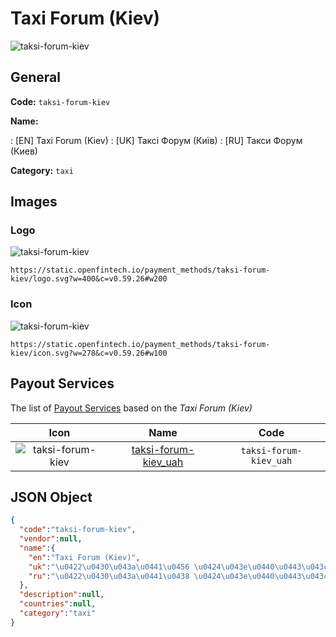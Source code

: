 
# Taxi Forum (Kiev) 
![taksi-forum-kiev](https://static.openfintech.io/payment_methods/taksi-forum-kiev/logo.svg?w=400&c=v0.59.26#w200)  

## General 
**Code:** `taksi-forum-kiev` 
 
**Name:** 
 
:	[EN] Taxi Forum (Kiev) 
:	[UK] Таксі Форум (Київ) 
:	[RU] Такси Форум (Киев) 
 
**Category:** `taxi` 
 

## Images 

### Logo 
![taksi-forum-kiev](https://static.openfintech.io/payment_methods/taksi-forum-kiev/logo.svg?w=400&c=v0.59.26#w200)  

```
https://static.openfintech.io/payment_methods/taksi-forum-kiev/logo.svg?w=400&c=v0.59.26#w200
```  

### Icon 
![taksi-forum-kiev](https://static.openfintech.io/payment_methods/taksi-forum-kiev/icon.svg?w=278&c=v0.59.26#w100)  

```
https://static.openfintech.io/payment_methods/taksi-forum-kiev/icon.svg?w=278&c=v0.59.26#w100
```  

## Payout Services 
 
The list of [Payout Services](/payout-services/) based on the _Taxi Forum (Kiev)_ 

|Icon|Name|Code| 
|:---:|:---:|:---:| 
|![taksi-forum-kiev](https://static.openfintech.io/payout_methods/taksi-forum-kiev/icon.png?w=278&c=v0.59.26#w40) |[taksi-forum-kiev_uah](/payout-services/taksi-forum-kiev_uah/)|`taksi-forum-kiev_uah`| 
 

## JSON Object 

```json
{
  "code":"taksi-forum-kiev",
  "vendor":null,
  "name":{
    "en":"Taxi Forum (Kiev)",
    "uk":"\u0422\u0430\u043a\u0441\u0456 \u0424\u043e\u0440\u0443\u043c (\u041a\u0438\u0457\u0432)",
    "ru":"\u0422\u0430\u043a\u0441\u0438 \u0424\u043e\u0440\u0443\u043c (\u041a\u0438\u0435\u0432)"
  },
  "description":null,
  "countries":null,
  "category":"taxi"
}
```  
